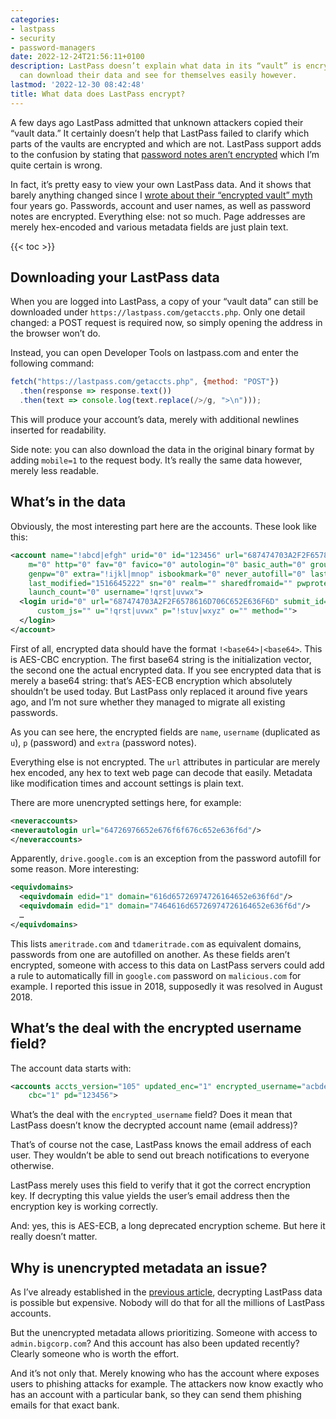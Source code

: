 ```yaml
---
categories:
- lastpass
- security
- password-managers
date: 2022-12-24T21:56:11+0100
description: LastPass doesn’t explain what data in its “vault” is encrypted. Everyone
  can download their data and see for themselves easily however.
lastmod: '2022-12-30 08:42:48'
title: What data does LastPass encrypt?
---
```


A few days ago LastPass admitted that unknown attackers copied their “vault data.” It certainly doesn’t help that LastPass failed to clarify which parts of the vaults are encrypted and which are not. LastPass support adds to the confusion by stating that [password notes aren’t encrypted](https://defcon.social/@deaddrop/109565784698153212) which I’m quite certain is wrong.

In fact, it’s pretty easy to view your own LastPass data. And it shows that barely anything changed since I [wrote about their “encrypted vault” myth](/2018/07/09/is-your-lastpass-data-really-safe-in-the-encrypted-online-vault/#the-encrypted-vault-myth) four years go. Passwords, account and user names, as well as password notes are encrypted. Everything else: not so much. Page addresses are merely hex-encoded and various metadata fields are just plain text.

{{< toc >}}

## Downloading your LastPass data

When you are logged into LastPass, a copy of your “vault data” can still be downloaded under `https://lastpass.com/getaccts.php`. Only one detail changed: a POST request is required now, so simply opening the address in the browser won’t do.

Instead, you can open Developer Tools on lastpass.com and enter the following command:

```js
fetch("https://lastpass.com/getaccts.php", {method: "POST"})
  .then(response => response.text())
  .then(text => console.log(text.replace(/>/g, ">\n")));
```

This will produce your account’s data, merely with additional newlines inserted for readability.

Side note: you can also download the data in the original binary format by adding `mobile=1` to the request body. It’s really the same data however, merely less readable.

## What’s in the data

Obviously, the most interesting part here are the accounts. These look like this:

```xml
<account name="!abcd|efgh" urid="0" id="123456" url="687474703A2F2F6578616D706C652E636F6D"
    m="0" http="0" fav="0" favico="0" autologin="0" basic_auth="0" group="" fiid="654321"
    genpw="0" extra="!ijkl|mnop" isbookmark="0" never_autofill="0" last_touch="1542801288"
    last_modified="1516645222" sn="0" realm="" sharedfromaid="" pwprotect="0"
    launch_count="0" username="!qrst|uvwx">
  <login urid="0" url="687474703A2F2F6578616D706C652E636F6D" submit_id="" captcha_id=""
      custom_js="" u="!qrst|uvwx" p="!stuv|wxyz" o="" method="">
  </login>
</account>
```

First of all, encrypted data should have the format `!<base64>|<base64>`. This is AES-CBC encryption. The first base64 string is the initialization vector, the second one the actual encrypted data. If you see encrypted data that is merely a base64 string: that’s AES-ECB encryption which absolutely shouldn’t be used today. But LastPass only replaced it around five years ago, and I’m not sure whether they managed to migrate all existing passwords.

As you can see here, the encrypted fields are `name`, `username` (duplicated as `u`), `p` (password) and `extra` (password notes).

Everything else is not encrypted. The `url` attributes in particular are merely hex encoded, any hex to text web page can decode that easily. Metadata like modification times and account settings is plain text.

There are more unencrypted settings here, for example:

```xml
<neveraccounts>
<neverautologin url="64726976652e676f6f676c652e636f6d"/>
</neveraccounts>
```

Apparently, `drive.google.com` is an exception from the password autofill for some reason. More interesting:

```xml
<equivdomains>
  <equivdomain edid="1" domain="616d65726974726164652e636f6d"/>
  <equivdomain edid="1" domain="7464616d65726974726164652e636f6d"/>
  …
</equivdomains>
```

This lists `ameritrade.com` and `tdameritrade.com` as equivalent domains, passwords from one are autofilled on another. As these fields aren’t encrypted, someone with access to this data on LastPass servers could add a rule to automatically fill in `google.com` password on `malicious.com` for example. I reported this issue in 2018, supposedly it was resolved in August 2018.

## What’s the deal with the encrypted username field?

The account data starts with:

```xml
<accounts accts_version="105" updated_enc="1" encrypted_username="acbdefgh"
    cbc="1" pd="123456">
```

What’s the deal with the `encrypted_username` field? Does it mean that LastPass doesn’t know the decrypted account name (email address)?

That’s of course not the case, LastPass knows the email address of each user. They wouldn’t be able to send out breach notifications to everyone otherwise.

LastPass merely uses this field to verify that it got the correct encryption key. If decrypting this value yields the user’s email address then the encryption key is working correctly.

And: yes, this is AES-ECB, a long deprecated encryption scheme. But here it really doesn’t matter.

## Why is unencrypted metadata an issue?

As I’ve already established in the [previous article](/2022/12/23/lastpass-has-been-breached-what-now/), decrypting LastPass data is possible but expensive. Nobody will do that for all the millions of LastPass accounts.

But the unencrypted metadata allows prioritizing. Someone with access to `admin.bigcorp.com`? And this account has also been updated recently? Clearly someone who is worth the effort.

And it’s not only that. Merely knowing who has the account where exposes users to phishing attacks for example. The attackers now know exactly who has an account with a particular bank, so they can send them phishing emails for that exact bank.